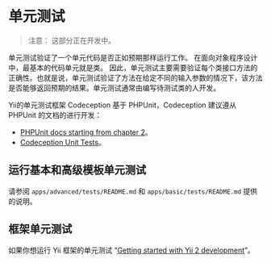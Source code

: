单元测试
==========

> 注意： 这部分正在开发中。

单元测试验证了一个单元代码是否正如预期那样运行工作。 在面向对象程序设计
中，最基本的代码单元就是类。 因此，单元测试主要需要验证每个类接口方法的
正确性。也就是说，单元测试验证了方法在给定不同的输入参数的情况下，该方法
是否能够返回预期的结果。单元测试通常由编写待测试类的人开发。

Yii的单元测试框架 Codeception 基于 PHPUnit，Codeception 建议遵从 PHPUnit 的文档的进行开发：

- [PHPUnit docs starting from chapter 2](http://phpunit.de/manual/current/en/writing-tests-for-phpunit.html)。
- [Codeception Unit Tests](http://codeception.com/docs/05-UnitTests)。

运行基本和高级模板单元测试
----------------------------------------------

请参阅 `apps/advanced/tests/README.md` 和 `apps/basic/tests/README.md` 提供的说明。 

框架单元测试
--------------------

如果你想运行 Yii 框架的单元测试
“[Getting started with Yii 2 development](https://github.com/yiisoft/yii2/blob/master/docs/internals/getting-started.md)”。
